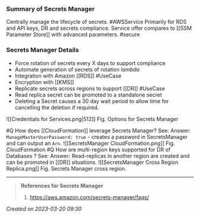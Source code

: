 ### Summary of Secrets Manager
Centrally manage the lifecycle of secrets. #AWSService Primarily for RDS and API keys, DR and secrets compliance. Service offer compares to [[SSM Parameter Store]] with advanced parameters. #secure 

### Secrets Manager Details
- Force rotation of secrets every X days to support compliance 
- Automate generation of secrets of rotation *lambda*
- Integration with Amazon [[RDS]] #UseCase 
- Encryption with [[KMS]]
- Replicate secrets across regions to support [[DR]] #UseCase 
- Read replica secret can be promoted to a standalone secret
- Deleting a Secret causes a 30 day wait period to allow time for cancelling the deletion if required. 

![[Credentials for Services.png|512]]
Fig. Options for Secrets Manager

#Q How does [[CloudFormation]] leverage Secrets Manager?
See:
Answer: `ManageMasterUserPassword: true` - creates a password in SecretsManager and can output an `Arn`. 
![[SecretsManager CloudFormation.png]]
Fig. CloudFormation 
#Q How are multi-region keys supported for DR of Databases ?
See:
Answer: Read-replicas in another region are created and can be promoted in [[DR]] situations.
![[SecretsManager Cross Region Replica.png]]
Fig. Secrets Manager cross region.

---
> **References for Secrets Manager**
> 1. https://aws.amazon.com/secrets-manager/faqs/ 
> 
 
*Created on 2023-03-20 09:30*